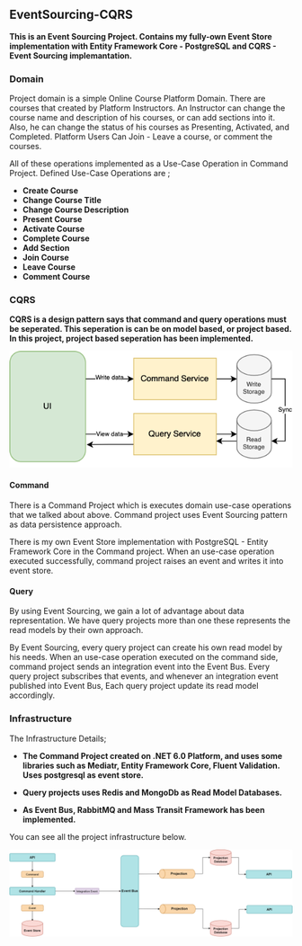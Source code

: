 ## EventSourcing-CQRS

 **This is an Event Sourcing Project. Contains my fully-own Event Store implementation with Entity Framework Core - PostgreSQL and  CQRS - Event Sourcing implemantation.**
 ### Domain

 Project domain is a simple Online Course Platform Domain. There are courses that created by Platform Instructors. An Instructor can change the course name and description of his courses, or can add sections into it. Also, he can change the status of his courses as Presenting, Activated, and Completed. Platform Users Can Join - Leave a course, or comment the courses.

 All of these operations implemented as a Use-Case Operation in Command Project. Defined Use-Case Operations are ;

 - **Create Course**
 - **Change Course Title**
 - **Change Course Description**
 - **Present Course**
 - **Activate Course**
 - **Complete Course**
 - **Add Section**
 - **Join Course**
 - **Leave Course**
 - **Comment Course**



 ### CQRS
 **CQRS is a design pattern says that command and query operations must be seperated. This seperation is can be on model based, or project based. In this project, project based seperation has been implemented.**

 <p align="center">
  <img src="resources/cqrs.png" />
</p>

#### Command
 There is a Command Project which is executes domain use-case operations that we talked about above. Command project uses Event Sourcing pattern as data persistence approach.

 There is my own Event Store implementation with PostgreSQL - Entity Framework Core in the Command project. When an use-case operation executed successfully, command project raises an event and writes it into event store. 

#### Query
By using Event Sourcing, we gain a lot of advantage about data representation. We have query projects more than one these represents the read models by their own approach.

By Event Sourcing, every query project can create his own read model by his needs. When an use-case operation executed on the command side, command project sends an integration event into the Event Bus. Every query project subscribes that events, and whenever an integration event published into Event Bus, Each query project update its read model accordingly. 

### Infrastructure 
The Infrastructure Details;

- **The Command Project created on .NET 6.0 Platform, and uses some libraries such as Mediatr, Entity Framework Core, Fluent Validation. Uses postgresql as event store.**

- **Query projects uses Redis and MongoDb as Read Model Databases.**

- **As Event Bus, RabbitMQ and Mass Transit Framework has been implemented.**

You can see all the project infrastructure below.

<p align="center">
  <img src="resources/projectstructure.png" />
</p>

